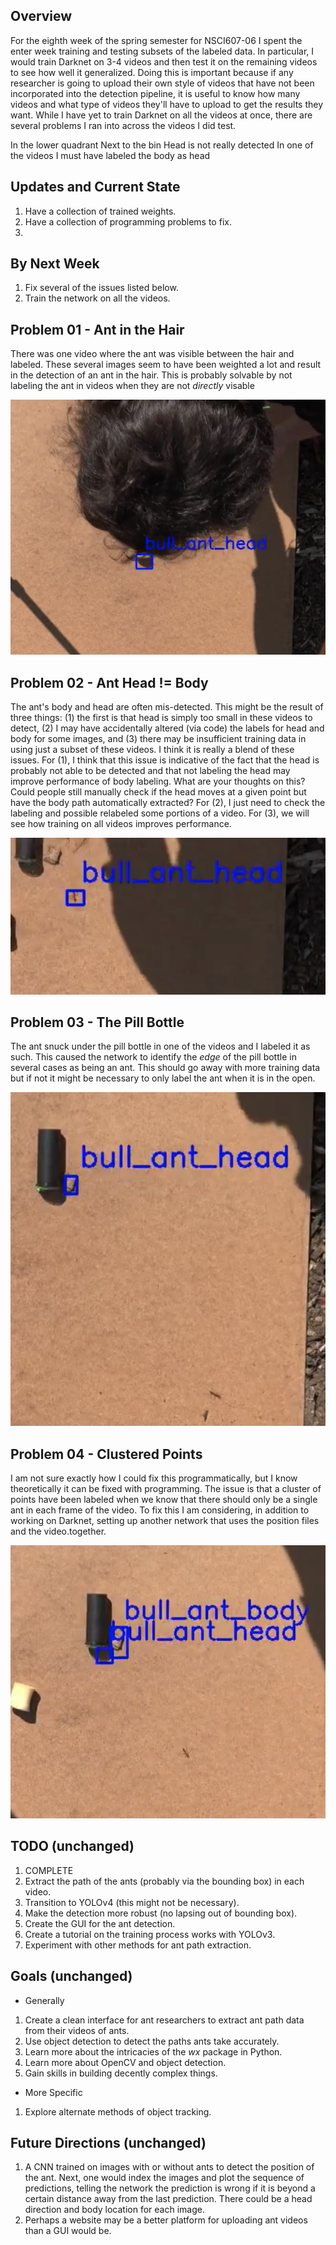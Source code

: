 <!-- ---
title: NSCI607-06
author: Trevor Martin's Notes
date: Feb. 0 - Mar. 02, 2021
geometry: margin=3cm
header-includes: |
		 \usepackage{fancyhdr}
		 \pagestyle{fancy}
		 \usepackage{mathrsfs}
		 \usepackage{amssymb}
		 \usepackage{amsmath}
output: pdf_document
--- -->
<!-- &nbsp;&nbsp;  -->

<!-- <script type="text/x-mathjax-config"> MathJax.Hub.Config({tex2jax: { inlineMath:[['$','$'], ['\\(','\\)']],processEscapes: true},jax: ["input/TeX","input/MathML","input/AsciiMath","output/CommonHTML"],extensions: ["tex2jax.js","mml2jax.js","asciimath2jax.js","MathMenu.js","MathZoom.js","AssistieMML.js", "[Contrib]/a11y/accessibility-menu.js"],TeX: {extensions: ["AMSmath.js","AMSsymbols.js","noErrors.js","noUndefined.js"],equationNumbers: {autoNumber: "AMS"}}});</script> -->


## Overview
For the eighth week of the spring semester for NSCI607-06 I spent the enter week training and
testing subsets of the labeled data. In particular, I would train Darknet on 3-4 videos and then
test it on the remaining videos to see how well it generalized. Doing this is important because if any
researcher is going to upload their own style of videos that have not been incorporated into
the detection pipeline, it is useful to know how many videos and what type of videos they'll
have to upload to get the results they want. While I have yet to train Darknet on all the
videos at once, there are several problems I ran into across the videos I did test.

In the lower quadrant
Next to the bin
Head is not really detected
In one of the videos I must have labeled the body as head



## Updates and Current State

1. Have a collection of trained weights.
2. Have a collection of programming problems to fix.
3.

## By Next Week

1. Fix several of the issues listed below.
3. Train the network on all the videos.

## Problem 01 - Ant in the Hair

There was one video where the ant was visible between the hair and labeled. These
several images seem to have been weighted a lot and result in the detection of an
ant in the hair. This is probably solvable by not labeling the ant in videos when
they are not _directly_ visable

![Ant in hair](.././Images/head.png)

## Problem 02 - Ant Head != Body

The ant's body and head are often mis-detected. This might be the result of three things:
(1) the first is that head is simply too small in these videos to detect, (2) I may have accidentally
altered (via code) the labels for head and body for some images, and (3) there may be
insufficient training data in using just a subset of these videos. I think it is really a blend of
these issues. For (1), I think that this issue is indicative of the fact that the head is
probably not able to be detected and that not labeling the head may improve performance of body
labeling. What are your thoughts on this? Could people still manually check if the head moves at
a given point but have the body path automatically extracted? For (2), I just need to check the
labeling and possible relabeled some portions of a video. For (3), we will see how training
on all videos improves performance.

![Ant head is not its body](.././Images/body.png)

## Problem 03 - The Pill Bottle

The ant snuck under the pill bottle in one of the videos and I labeled it as such. This caused
the network to identify the _edge_ of the pill bottle in several cases as being an ant. This
should go away with more training data but if not it might be necessary to only label the ant
when it is in the open.

![Bottle](.././Images/bottle.png)

## Problem 04 - Clustered Points

I am not sure exactly how I could fix this programmatically, but I know theoretically it can be
fixed with programming. The issue is that a cluster of points have been labeled when we know that
there should only be a single ant in each frame of the video. To fix this I am considering, in addition
to working on Darknet, setting up another network that uses the position files and the video.together.

![Cluster](.././Images/cluster.png)

## TODO (unchanged)

1. COMPLETE
2. Extract the path of the ants (probably via the bounding box) in each video.
3. Transition to YOLOv4 (this might not be necessary).
4. Make the detection more robust (no lapsing out of bounding box).
5. Create the GUI for the ant detection.
6. Create a tutorial on the training process works with YOLOv3.
7. Experiment with other methods for ant path extraction.

## Goals (unchanged)
- Generally  
1. Create a clean interface for ant researchers to extract ant path data from their videos of ants.
2. Use object detection to detect the paths ants take accurately.
3. Learn more about the intricacies of the $wx$ package in Python.
4. Learn more about OpenCV and object detection.
5. Gain skills in building decently complex things.
- More Specific
1. Explore alternate methods of object tracking.

## Future Directions (unchanged)

1. A CNN trained on images with or without ants to detect the position of the ant. Next, one would index the images and plot the sequence of predictions, telling the network the prediction is wrong if it is beyond a certain distance away from the last prediction. There could be a head direction and body location for each image.
2. Perhaps a website may be a better platform for uploading ant videos than a GUI would be.
